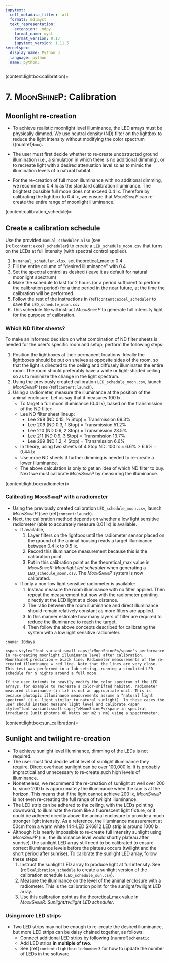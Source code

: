 ```yaml
---
jupytext:
  cell_metadata_filter: -all
  formats: md:myst
  text_representation:
    extension: .mdpy
    format_name: myst
    format_version: 0.13
    jupytext_version: 1.11.5
kernelspec:
  display_name: Python 3
  language: python
  name: python3
---
```


(content:lightbox:calibration)=
# 7. <span style="font-variant:small-caps;">MoonShineP</span>: Calibration

## Moonlight re-creation
- To achieve realistic moonlight level illuminance, the LED arrays must be physically dimmed. We use neutral density (ND) filter on the lightbox to reduce the light intensity without modifying the color spectrum ({numref}`box`).

- The user must first decide whether to re-create unobstructed ground illumination (i.e., a simulation in which there is no additional dimming), or to recreate light with a desired attenuation level so as to mimic the illumination levels of a natural habitat.

- For the re-creation of full moon illuminance with no additional dimming, we recommend 0.4 lx as the standard calibration illuminance. The brightest possible full moon does not exceed 0.4 lx. Therefore by calibrating the lightbox to 0.4 lx, we ensure that _<span style="font-variant:small-caps;">MoonShineP</span>_ can re-create the entire range of moonlight illuminance.

(content:calibration_schedule)=
## Create a calibration schedule
Use the provided `manual_scheduler.xlsx` (see {ref}`content:excel_scheduler`) to create a `LED_schedule_moon.csv` that turns on the LEDs at full intensity (with spectral control applied).
1. In `manual_scheduler.xlsx`, set theoretical_max to 0.4
2. Fill the entire column of "desired illuminance" with 0.4
3. Set the spectral control as desired (leave it as default for natural moonlight spectrum)
4. Make the schedule to last for 2 hours (or a period sufficient to perform the calibration period) for a time period in the near future, at the time the calibration will be performed.
5. Follow the rest of the instructions in {ref}`content:excel_scheduler` to save the `LED_schedule_moon.csv`
6. This schedule file will instruct _<span style="font-variant:small-caps;">MoonShineP</span>_ to generate full intensity light for the purpose of calibration.


### Which ND filter sheets?
To make an informed decision on what combination of ND filter sheets is needed for the user's specific room and setup, perform the following steps:

1. Position the lightboxes at their permanent locations. Ideally the lightboxes should be put on shelves at opposite sides of the room, so that the light is directed to the ceiling and diffusely illuminates the entire room. The room should preferably have a white or light-shaded ceiling so as to minimize the change in the light spectrum.
2. Using the previously created calibration `LED_schedule_moon.csv`, launch _<span style="font-variant:small-caps;">MoonShineP</span>_ (see {ref}`content:launch`).
3. Using a radiometer, measure the illuminance at the position of the animal enclosure. Let us say that it measures 100 lx. 
    - To target a full moon illuminance (0.4 lx), based on the transmission of the ND filter:
    - Lee ND filter sheet lineup:
        - Lee 298 (ND 0.15, ½ Stop) = Transmission 69.3%
        - Lee 209 (ND 0.3, 1 Stop) = Transmission 51.2%
        - Lee 210 (ND 0.6, 2 Stop) = Transmission 23.5%
        - Lee 211 (ND 0.9, 3 Stop) = Transmission 13.7%
        - Lee 299 (ND 1.2, 4 Stop) = Transmission 6.6%
    - In theory, using two sheets of 4 Stop ND: 100 lx × 6.6% × 6.6% = 0.44 lx 
    - Use more ND sheets if further dimming is needed to re-create a lower illuminance.
    - The above calculation is only to get an idea of which ND filter to buy. Next we must calibrate _<span style="font-variant:small-caps;">MoonShineP</span>_ by measuring the illuminance.

(content:lightbox:radiometer)=
###  Calibrating <span style="font-variant:small-caps;">MoonShineP</span> with a radiometer
- Using the previously created calibration `LED_schedule_moon.csv`, launch _<span style="font-variant:small-caps;">MoonShineP</span>_ (see {ref}`content:launch`).
- Next, the calibration method depends on whether a low light sensitive radiometer (able to accurately measure 0.01 lx) is available.
    - If available,
        1. Layer filters on the lightbox until the radiometer sensor placed on the ground of the animal housing reads a target illuminance between 0.4 lx to 0.5 lx.
        2. Record this illuminance measurement because this is the calibration point.
        3. Put in this calibration point as the theoretical_max value in _<span style="font-variant:small-caps;">MoonShineR</span>: Moonlight led scheduler_ when generating a `LED_schedule_moon.csv`. The _<span style="font-variant:small-caps;">MoonShineP</span>_ system is now calibrated.
    - If only a non-low light sensitive radiometer is available:
        1. Instead measure the room illuminance with no filter applied. Then repeat the measurement but now with the radiometer pointing directly at the LED light at a close distance.
        2. The ratio between the room illuminance and direct illuminance should remain relatively constant as more filters are applied.
        3. In this manner estimate how many layers of filter are required to reduce the illuminance to reach the target.
        4. Then follow the above concepts described for calibrating the system with a low light sensitive radiometer.

```{figure} /images/10days.png
:name: 10days

<span style="font-variant:small-caps;">MoonShineP</span>'s performance in re-creating moonlight illuminance level after calibration. MoonShineR prediction = black line. Radiometer measurements of the re-created illuminance = red line. Note that the lines are very close. This test was performed in a lab setting, running a simulated LED schedule for 9 nights around a full moon.
```

```{note}
If the user intends to heavily modify the color spectrum of the LED arrays, for example to recreate a color-shifted habitat, radiometer measured illuminance (in lx) is not an appropriate unit. This is because photopic illuminance measurements assume a "natural light spectrum" (i.e. light similar to natural sunlight). In these cases the user should instead measure light level and calibrate <span style="font-variant:small-caps;">MoonShineP</span> in spectral irradiance (unit photons OR Watts per m2 s nm) using a spectrometer.
```

(content:lightbox:sun_calibration)=
## Sunlight and twilight re-creation

- To achieve sunlight level illuminance, dimming of the LEDs is not required.
- The user must first decide what level of sunlight illuminance they require. Direct overhead sunlight can be over 100,000 lx. It is probably impractical and unnecessary to re-create such high levels of illuminance.
- Nonetheless, we recommend the re-creation of sunlight at well over 200 lx, since 200 lx is approximately the illuminance when the sun is at the horizon. This means that if the light cannot achieve 200 lx, _<span style="font-variant:small-caps;">MoonShineP</span>_ is not even re-creating the full range of twilight illuminance.
- The LED strip can be adhered to the ceiling, with the LEDs pointing downward, to illuminate the room like a fluorescent light fixture, or it could be adhered directly above the animal enclosure to provide a much stronger light intensity. As a reference, the illuminance measurement at 50cm from a warm white 144-LED SK6812 LED strip is around 1000 lx. 
- Although it is nearly impossible to re-create full intensity sunlight using _<span style="font-variant:small-caps;">MoonShineP</span>_ (i.e., the illuminance level would shortly plateau after sunrise), the sunlight LED array still need to be calibrated to ensure correct illuminance levels before the plateau occurs (twilight and the short period after sunrise). To calibrate the sunlight LED array, follow these steps:
    1. Instruct the sunlight LED array to produce light at full intensity. See {ref}`calibration_schedule` to create a sunlight version of the calibration schedule (`LED_schedule_sun.csv`).
    2. Measure the illuminance on the level of the animal enclosure with a radiometer. This is the calibration point for the sunlight/twilight LED array.
    3. Use this calibration point as the theoretical_max value in _<span style="font-variant:small-caps;">MoonShineR</span>: Sunlight/twilight LED scheduler_.

### Using more LED strips
- Two LED strips may not be enough to re-create the desired illuminance, but more LED strips can be daisy chained together, as follows:
    - Connect additional LED strips by following {numref}`schematic`
    - Add LED strips **in multiple of two**.
    - See {ref}`content:lightbox:lednumber3` for how to update the number of LEDs in the software.
